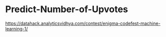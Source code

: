 # Predict-Number-of-Upvotes
https://datahack.analyticsvidhya.com/contest/enigma-codefest-machine-learning-1/
